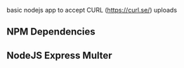 basic nodejs app to accept CURL (https://curl.se/) uploads 

NPM Dependencies
-----------------
NodeJS
Express
Multer
-----------------
